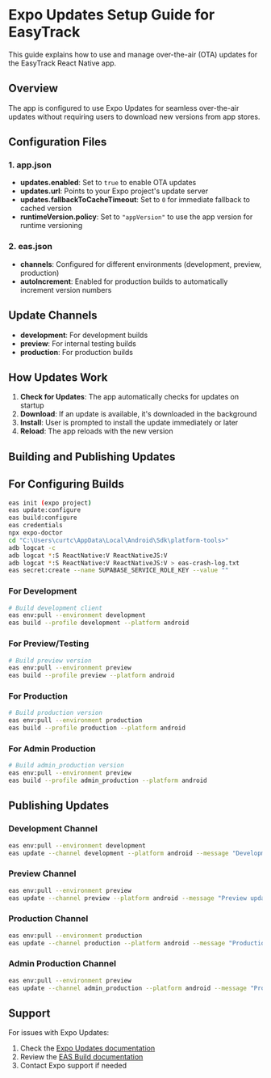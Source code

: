 # Expo Updates Setup Guide for EasyTrack

This guide explains how to use and manage over-the-air (OTA) updates for the EasyTrack React Native app.

## Overview

The app is configured to use Expo Updates for seamless over-the-air updates without requiring users to download new versions from app stores.

## Configuration Files

### 1. app.json
- **updates.enabled**: Set to `true` to enable OTA updates
- **updates.url**: Points to your Expo project's update server
- **updates.fallbackToCacheTimeout**: Set to `0` for immediate fallback to cached version
- **runtimeVersion.policy**: Set to `"appVersion"` to use the app version for runtime versioning

### 2. eas.json
- **channels**: Configured for different environments (development, preview, production)
- **autoIncrement**: Enabled for production builds to automatically increment version numbers

## Update Channels

- **development**: For development builds
- **preview**: For internal testing builds
- **production**: For production builds

## How Updates Work

1. **Check for Updates**: The app automatically checks for updates on startup
2. **Download**: If an update is available, it's downloaded in the background
3. **Install**: User is prompted to install the update immediately or later
4. **Reload**: The app reloads with the new version

## Building and Publishing Updates

## For Configuring Builds

```bash
eas init (expo project)
eas update:configure
eas build:configure
eas credentials
npx expo-doctor
cd "C:\Users\curtc\AppData\Local\Android\Sdk\platform-tools>"
adb logcat -c
adb logcat *:S ReactNative:V ReactNativeJS:V
adb logcat *:S ReactNative:V ReactNativeJS:V > eas-crash-log.txt
eas secret:create --name SUPABASE_SERVICE_ROLE_KEY --value ""
```

### For Development
```bash
# Build development client
eas env:pull --environment development
eas build --profile development --platform android
```

### For Preview/Testing
```bash
# Build preview version
eas env:pull --environment preview
eas build --profile preview --platform android
```

### For Production
```bash
# Build production version
eas env:pull --environment production
eas build --profile production --platform android
```

### For Admin Production
```bash
# Build admin_production version
eas env:pull --environment preview
eas build --profile admin_production --platform android
```

## Publishing Updates

### Development Channel
```bash
eas env:pull --environment development
eas update --channel development --platform android --message "Development update"
```

### Preview Channel
```bash
eas env:pull --environment preview
eas update --channel preview --platform android --message "Preview update"
```

### Production Channel
```bash
eas env:pull --environment production
eas update --channel production --platform android --message "Production update"
```

### Admin Production Channel
```bash
eas env:pull --environment preview
eas update --channel admin_production --platform android --message "Production update"
```

## Support

For issues with Expo Updates:
1. Check the [Expo Updates documentation](https://docs.expo.dev/versions/latest/sdk/updates/)
2. Review the [EAS Build documentation](https://docs.expo.dev/build/introduction/)
3. Contact Expo support if needed
